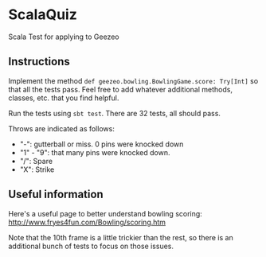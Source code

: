 # ScalaQuiz

Scala Test for applying to Geezeo

## Instructions

Implement the method `def geezeo.bowling.BowlingGame.score: Try[Int]` so that all the tests pass.  Feel free to add whatever additional methods, classes, etc. that you find helpful.

Run the tests using `sbt test`.  There are 32 tests, all should pass.

Throws are indicated as follows:

* "-": gutterball or miss.  0 pins were knocked down
* "1" - "9": that many pins were knocked down.
* "/": Spare
* "X": Strike

## Useful information

Here's a useful page to better understand bowling scoring: http://www.fryes4fun.com/Bowling/scoring.htm

Note that the 10th frame is a little trickier than the rest, so there is an additional bunch of tests to focus on those issues.
